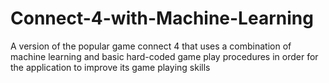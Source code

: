# Connect-4-with-Machine-Learning
A version of the popular game connect 4 that uses a combination of machine learning and basic hard-coded game play procedures in order for the application to improve its game playing skills
